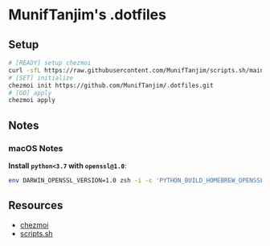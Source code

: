 # MunifTanjim's .dotfiles

## Setup

```sh
# [READY] setup chezmoi
curl -sfL https://raw.githubusercontent.com/MunifTanjim/scripts.sh/main/setup-chezmoi | bash
# [SET] initialize
chezmoi init https://github.com/MunifTanjim/.dotfiles.git
# [GO] apply
chezmoi apply
```

## Notes

### macOS Notes

**Install `python<3.7` with `openssl@1.0`**:

```sh
env DARWIN_OPENSSL_VERSION=1.0 zsh -i -c 'PYTHON_BUILD_HOMEBREW_OPENSSL_FORMULA=openssl@1.0 pyenv install <version>'
```

## Resources

- [chezmoi](https://www.chezmoi.io)
- [scripts.sh](https://github.com/MunifTanjim/scripts.sh)
